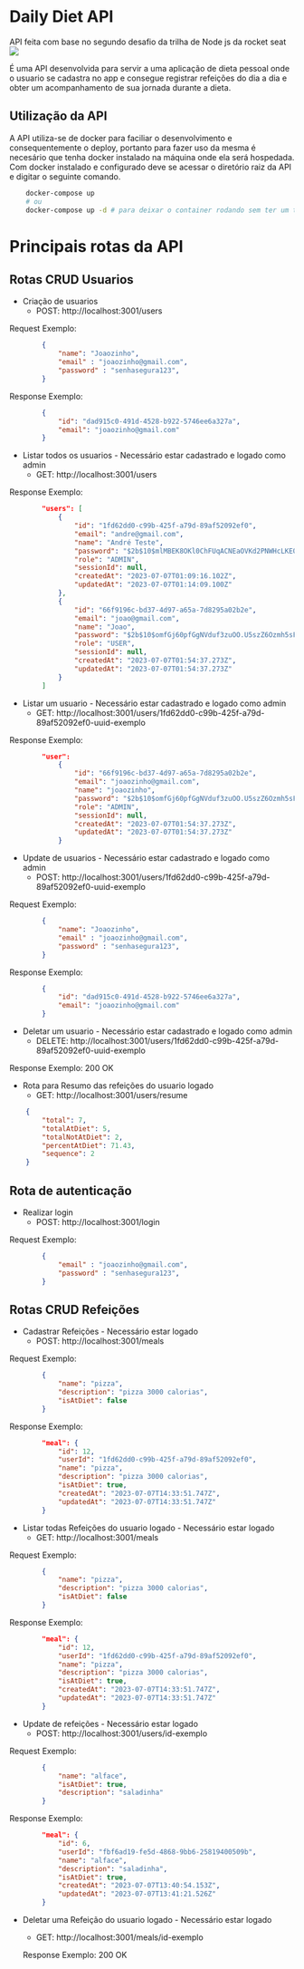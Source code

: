 # Daily Diet API

API feita com base no segundo desafio da trilha de Node js da rocket seat
<img src="https://s3-alpha.figma.com/hub/file/3642374460/resized/800x480/9d262d19-6ada-4da0-b864-a2641cdd0610-cover.png"/>

É uma API desenvolvida para servir a uma aplicação de dieta pessoal onde o usuario se cadastra no app e consegue registrar refeições do dia a dia e obter um acompanhamento de sua jornada durante a dieta.

## Utilização da API

A API utiliza-se de docker para faciliar o desenvolvimento e consequentemente o deploy, portanto para fazer uso da mesma é necesário que tenha docker instalado na máquina onde ela será hospedada. Com docker instalado e configurado deve se acessar o diretório raiz da API e digitar o seguinte comando.

~~~bash
    docker-compose up 
    # ou
    docker-compose up -d # para deixar o container rodando sem ter um terminal atrelado ao processo
~~~

# Principais rotas da API

## Rotas CRUD Usuarios

- Criação de usuarios 
    - POST: http://localhost:3001/users

Request Exemplo:
~~~JSON
        {
            "name": "Joaozinho",
            "email" : "joaozinho@gmail.com",
            "password" : "senhasegura123",
        }
~~~
Response Exemplo:
~~~JSON
        {
            "id": "dad915c0-491d-4528-b922-5746ee6a327a",
	        "email": "joaozinho@gmail.com"
        }
~~~
- Listar todos os usuarios - Necessário estar cadastrado e logado como admin
    - GET: http://localhost:3001/users

Response Exemplo:
~~~JSON
        "users": [
            {
                "id": "1fd62dd0-c99b-425f-a79d-89af52092ef0",
                "email": "andre@gmail.com",
                "name": "André Teste",
                "password": "$2b$10$mlMBEK8OKl0ChFUqACNEaOVKd2PNWHcLKE0bsT1sNqXg4YR/pX4PK",
                "role": "ADMIN",
                "sessionId": null,
                "createdAt": "2023-07-07T01:09:16.102Z",
                "updatedAt": "2023-07-07T01:14:09.100Z"
            },
            {
                "id": "66f9196c-bd37-4d97-a65a-7d8295a02b2e",
                "email": "joao@gmail.com",
                "name": "Joao",
                "password": "$2b$10$omfGj60pfGgNVduf3zuOO.U5szZ6Ozmh5sFcLMF.XA24851.DAUGi",
                "role": "USER",
                "sessionId": null,
                "createdAt": "2023-07-07T01:54:37.273Z",
                "updatedAt": "2023-07-07T01:54:37.273Z"
            }
        ]
~~~
- Listar um usuario - Necessário estar cadastrado e logado como admin
    - GET: http://localhost:3001/users/1fd62dd0-c99b-425f-a79d-89af52092ef0-uuid-exemplo

Response Exemplo:
~~~JSON
        "user": 
            {
                "id": "66f9196c-bd37-4d97-a65a-7d8295a02b2e",
                "email": "joaozinho@gmail.com",
                "name": "joaozinho",
                "password": "$2b$10$omfGj60pfGgNVduf3zuOO.U5szZ6Ozmh5sFcLMF.XA24851.DAUGi",
                "role": "ADMIN",
                "sessionId": null,
                "createdAt": "2023-07-07T01:54:37.273Z",
                "updatedAt": "2023-07-07T01:54:37.273Z"
            }
~~~
- Update de usuarios - Necessário estar cadastrado e logado como admin
    - POST: http://localhost:3001/users/1fd62dd0-c99b-425f-a79d-89af52092ef0-uuid-exemplo

Request Exemplo:
~~~JSON
        {
            "name": "Joaozinho",
            "email" : "joaozinho@gmail.com",
            "password" : "senhasegura123",
        }
~~~
Response Exemplo:
~~~JSON
        {
            "id": "dad915c0-491d-4528-b922-5746ee6a327a",
	        "email": "joaozinho@gmail.com"
        }
~~~

- Deletar um usuario - Necessário estar cadastrado e logado como admin
    - DELETE: http://localhost:3001/users/1fd62dd0-c99b-425f-a79d-89af52092ef0-uuid-exemplo

Response Exemplo: 200 OK

- Rota para Resumo das refeições do usuario logado
    - GET: http://localhost:3001/users/resume
~~~JSON
    {
        "total": 7,
        "totalAtDiet": 5,
        "totalNotAtDiet": 2,
        "percentAtDiet": 71.43,
        "sequence": 2
    }
~~~

## Rota de autenticação

- Realizar login
    - POST: http://localhost:3001/login

Request Exemplo:
~~~JSON
        {
            "email" : "joaozinho@gmail.com",
            "password" : "senhasegura123",
        }
~~~

## Rotas CRUD Refeições

- Cadastrar Refeições - Necessário estar logado
    - POST: http://localhost:3001/meals

Request Exemplo:
~~~JSON
        {
            "name": "pizza",
            "description": "pizza 3000 calorias",
            "isAtDiet": false
        }
~~~
Response Exemplo:
~~~JSON
        "meal": {
            "id": 12,
            "userId": "1fd62dd0-c99b-425f-a79d-89af52092ef0",
            "name": "pizza",
            "description": "pizza 3000 calorias",
            "isAtDiet": true,
            "createdAt": "2023-07-07T14:33:51.747Z",
            "updatedAt": "2023-07-07T14:33:51.747Z"
	    }
~~~

- Listar todas Refeições do usuario logado - Necessário estar logado
    - GET: http://localhost:3001/meals

Request Exemplo:
~~~JSON
        {
            "name": "pizza",
            "description": "pizza 3000 calorias",
            "isAtDiet": false
        }
~~~
Response Exemplo:
~~~JSON
        "meal": {
            "id": 12,
            "userId": "1fd62dd0-c99b-425f-a79d-89af52092ef0",
            "name": "pizza",
            "description": "pizza 3000 calorias",
            "isAtDiet": true,
            "createdAt": "2023-07-07T14:33:51.747Z",
            "updatedAt": "2023-07-07T14:33:51.747Z"
	    }
~~~

- Update de refeições - Necessário estar logado
    - POST: http://localhost:3001/users/id-exemplo

Request Exemplo:
~~~JSON
        {
            "name": "alface",
            "isAtDiet": true,
            "description": "saladinha"
        }
~~~
Response Exemplo:
~~~JSON
        "meal": {
            "id": 6,
            "userId": "fbf6ad19-fe5d-4868-9bb6-25819400509b",
            "name": "alface",
            "description": "saladinha",
            "isAtDiet": true,
            "createdAt": "2023-07-07T13:40:54.153Z",
            "updatedAt": "2023-07-07T13:41:21.526Z"
	    }
~~~

- Deletar uma Refeição do usuario logado - Necessário estar logado
    - GET: http://localhost:3001/meals/id-exemplo

    Response Exemplo: 200 OK

